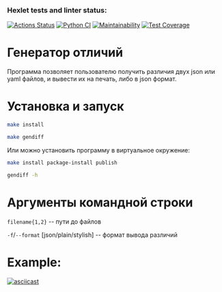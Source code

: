 ### Hexlet tests and linter status:
[![Actions Status](https://github.com/remortalite/python-project-50/actions/workflows/hexlet-check.yml/badge.svg)](https://github.com/remortalite/python-project-50/actions)
[![Python CI](https://github.com/remortalite/python-project-50/actions/workflows/build.yaml/badge.svg)](https://github.com/remortalite/python-project-50/actions/workflows/build.yaml)
[![Maintainability](https://api.codeclimate.com/v1/badges/9322302759fa8fdd9823/maintainability)](https://codeclimate.com/github/remortalite/python-project-50/maintainability)
[![Test Coverage](https://api.codeclimate.com/v1/badges/9322302759fa8fdd9823/test_coverage)](https://codeclimate.com/github/remortalite/python-project-50/test_coverage)


# Генератор отличий

Программа позволяет пользователю получить различия двух json или yaml файлов, и вывести их на печать, либо в json формат.

# Установка и запуск

```bash
make install

make gendiff
```

Или можно установить программу в виртуальное окружение:

```bash
make install package-install publish

gendiff -h
```

# Аргументы командной строки

`filename{1,2}` -- пути до файлов

`-f`/`--format` [json/plain/stylish] -- формат вывода различий

# Example:

[![asciicast](https://asciinema.org/a/VqUBwDVgdD3umGZYx0qYxiPBa.svg)](https://asciinema.org/a/VqUBwDVgdD3umGZYx0qYxiPBa)

